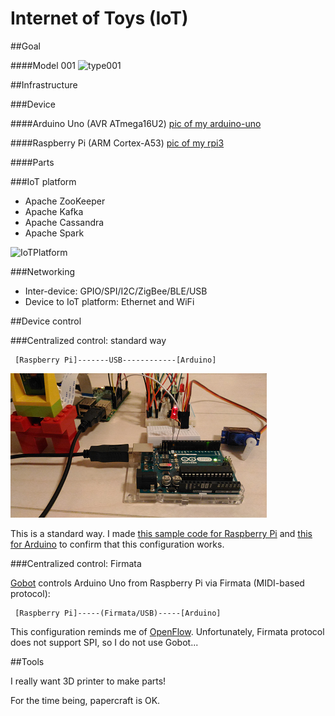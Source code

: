 # Internet of Toys (IoT)

##Goal

####Model 001
![type001](https://docs.google.com/drawings/d/1EXrgaz9V5ETb_SwbJseOQWrdF1Rf3bmqhidnRHBVv6E/pub?w=960&h=600)

##Infrastructure

###Device

####Arduino Uno (AVR ATmega16U2)
[pic of my arduino-uno](./doc/arduino-uno.png)

####Raspberry Pi (ARM Cortex-A53)
[pic of my rpi3](./doc/rpi3.png)

####Parts

###IoT platform

- Apache ZooKeeper
- Apache Kafka
- Apache Cassandra
- Apache Spark

![IoTPlatform](https://docs.google.com/drawings/d/14bmvJhQgG_oQu2N0SiiUWonsNiNL7f1yPZ_jepIAEMU/pub?w=960&h=411)

###Networking

- Inter-device: GPIO/SPI/I2C/ZigBee/BLE/USB
- Device to IoT platform: Ethernet and WiFi

##Device control

###Centralized control: standard way

```
 [Raspberry Pi]-------USB------------[Arduino]
```

![arduino-rpi](./doc/arduino-rpi.png)

This is a standard way. I made [this sample code for Raspberry Pi](./misc/arduino/serial.go) and [this for Arduino](./misc/arduino/sketch_led_blink.ino) to confirm that this configuration works.

###Centralized control: Firmata

[Gobot](https://gobot.io/) controls Arduino Uno from Raspberry Pi via Firmata (MIDI-based protocol):

```
 [Raspberry Pi]-----(Firmata/USB)-----[Arduino]

```

This configuration reminds me of [OpenFlow](https://en.wikipedia.org/wiki/OpenFlow). Unfortunately, Firmata protocol does not support SPI, so I do not use Gobot...

##Tools

I really want 3D printer to make parts!

For the time being, papercraft is OK.

